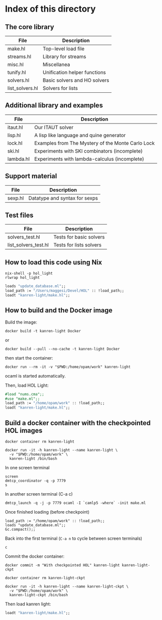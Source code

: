 # Index of this directory

## The core library

| File            | Description                         |
| --------------- | ----------------------------------- |
| make.hl         | Top-level load file                 |
| streams.hl      | Library for streams                 |
| misc.hl         | Miscellanea                         |
| tunify.hl       | Unification helper functions        |
| solvers.hl      | Basic solvers and HO solvers        |
| list_solvers.hl | Solvers for lists                   |

## Additional library and examples

| File                 | Description                                       |
| -------------------- | ------------------------------------------------- |
| itaut.hl             | Our ITAUT solver                                  |
| lisp.hl              | A lisp like language and quine generator          |
| lock.hl              | Examples from The Mystery of the Monte Carlo Lock |
| ski.hl               | Experiments with SKI combinators (incomplete)     |
| lambda.hl            | Experiments with lambda-calculus (incomplete)     |

## Support material

| File                 | Description
| -------------------- | -------------------------------------------------
| sexp.hl              | Datatype and syntax for sexps

## Test files

| File                 | Description
| -------------------- | -------------------------------------------------
| solvers_test.hl      | Tests for basic solvers
| list_solvers_test.hl | Tests for lists solvers

## How to load this code using Nix

```shell
nix-shell -p hol_light
rlwrap hol_light
```

```ocaml
loads "update_database.ml";;
load_path := "/Users/maggesi/Devel/HOL" :: !load_path;;
loadt "kanren-light/make.hl";;
```

## How to build and the Docker image

Build the image:

```shell
docker build -t kanren-light Docker
```
or
```shell
docker build --pull --no-cache -t kanren-light Docker
```
then start the container:
```shell
docker run --rm -it -v "$PWD:/home/opam/work" kanren-light
```
ocaml is started automatically.

Then, load HOL Light:
```ocaml
#load "nums.cma";;
#use "make.ml";;
load_path := "/home/opam/work" :: !load_path;;
loadt "kanren-light/make.hl";;
```

## Build a docker container with the checkpointed HOL images

```shell
docker container rm kanren-light

docker run -it -h kanren-light --name kanren-light \
  -v "$PWD:/home/opam/work" \
  kanren-light /bin/bash
```

In one screen terminal
```shell
screen
dmtcp_coordinator -q -p 7779
s
```

In another screen terminal (C-a c)
```shell
dmtcp_launch -q -j -p 7779 ocaml -I `camlp5 -where` -init make.ml
```

Once finished loading (before checkpoint)
```
load_path := "/home/opam/work" :: !load_path;;
loads "update_database.ml";;
Gc.compact();;
```

Back into the first terminal (`C-a n` to cycle between screen terminals)
```
c
```

Commit the docker container:

```shell
docker commit -m "With checkpointed HOL" kanren-light kanren-light-ckpt
```

```shell
docker container rm kanren-light-ckpt

docker run -it -h kanren-light --name kanren-light-ckpt \
  -v "$PWD:/home/opam/work" \
  kanren-light-ckpt /bin/bash
```

Then load kanren light:
```ocaml
loadt "kanren-light/make.hl";;
```

